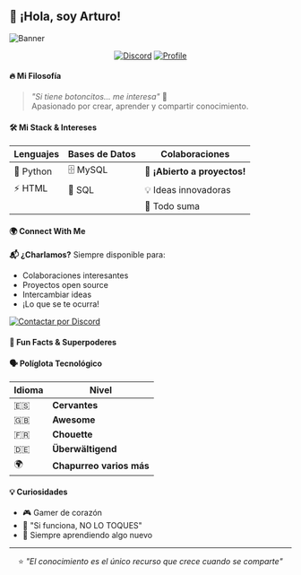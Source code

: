 ## 🚀 ¡Hola, soy Arturo! 

![Banner](https://github.com/user-attachments/assets/9986cd92-fc1e-4d48-adb9-48966df7d1f0)

<div align="center">

[![Discord](https://img.shields.io/badge/-💬_Hablemos-5865F2?style=for-the-badge&logo=discord&logoColor=white)](https://discordapp.com/users/1192191044549361889)
[![Profile](https://img.shields.io/badge/-👨‍💻_Portfolio-2EA043?style=for-the-badge&logo=github&logoColor=white)](https://github.com/tu-usuario)

</div>

#### 🔥 Mi Filosofía

> *"Si tiene botoncitos... me interesa"* 🔘  
> Apasionado por crear, aprender y compartir conocimiento.

#### 🛠️ Mi Stack & Intereses

| **Lenguajes** | **Bases de Datos** | **Colaboraciones** |
|---------------|-------------------|-------------------|
| 🐍 Python | 🗄️ MySQL | 🤝 **¡Abierto a proyectos!** |
| ⚡ HTML | 🐬 SQL | 💡 Ideas innovadoras |
|  |  | 🌟 Todo suma |

#### 🌍 Connect With Me

**📬 ¿Charlamos?** Siempre disponible para:
- Colaboraciones interesantes
- Proyectos open source
- Intercambiar ideas
- ¡Lo que se te ocurra!

[![Contactar por Discord](https://img.shields.io/badge/📩_Escríbeme_por_Discord-5865F2?style=flat-square&logo=discord&logoColor=white)](https://discordapp.com/users/1192191044549361889)

#### 🎯 Fun Facts & Superpoderes

#### 🗣️ Políglota Tecnológico
| Idioma | Nivel |
|--------|-------|
| 🇪🇸 | **Cervantes** |
| 🇬🇧 | **Awesome** |
| 🇫🇷 | **Chouette** |
| 🇩🇪 | **Überwältigend** |
| 🌍 | **Chapurreo varios más** |

#### 💡 Curiosidades
- 🎮 Gamer de corazón
- 🔧 "Si funciona, NO LO TOQUES"
- 🚀 Siempre aprendiendo algo nuevo

---

<div align="center">

⭐ *"El conocimiento es el único recurso que crece cuando se comparte"*

</div>
